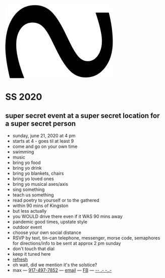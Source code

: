 ![image-20200620055830990](./image-20200620055830990.png)



# SS 2020
## super secret event at a super secret location for a super secret person
- sunday, june 21, 2020 at 4 pm
- starts at 4 - goes til at least 9 
- come and go on your own time
- swimming
- music
- bring yo food
- bring yo drink
- bring yo blankets, chairs
- bring yo loved ones
- bring yo musical axes/axis
- sing something
- teach us something
- read poetry to yourself or to the gathered
- within 90 mins of Kingston
- but less actually
- you WOULD drive there even if it WAS 90 mins away
- pandemic good times, upstate style
- outdoor event
- choose your own social distance
- RSVP by text, tin-can telephone, messenger, morse code, semaphores for directions/info to be sent at approx 2 pm sunday
- don't touch that dial
- keep it tuned here
- [refresh](https://matthewfass.com/super-secret-2020/)
- oh wait, did we mention it's the solstice?
- max — [917-497-7852](tel:917-497-7852) — [email](mailto:matthewfass@gmail.com) — [FB](https://www.facebook.com/matthewfass/) — [-- .- -..-](https://en.wikipedia.org/wiki/Morse_code#/media/File:International_Morse_Code.svg) 

